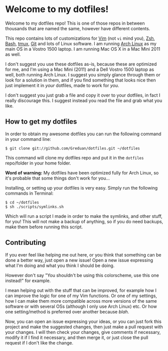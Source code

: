 # Welcome to my dotfiles!

Welcome to my dotfiles repo! This is one of those repos in between thousands that are named the same, however have different contents.

This repo contains lots of customizations for [Vim][1] (not `vi` mind you), [Zsh][2], [Bash][3], [tmux][4], [Git][5] and lots of Linux software. I am running [Arch Linux][6] as my main OS in a Vostro 1500 laptop. I am running Mac OS X in a Mac Mini 2011 as well.

I don't suggest you use these dotfiles as-is, because these are optimized for me, and I'm using a Mac Mini (2011) and a Dell Vostro 1500 laptop as well, both running Arch Linux. I suggest you simply glance through them or look for a solution in them, and if you find something that looks nice then just implement it in *your* dotfiles, made to work for *you*.

I don't suggest you just grab a  file and copy it over to your dotfiles, in fact I really discourage this. I suggest instead you read the file and grab what you like.

## How to get my dotfiles

In order to obtain my awesome dotfiles you can run the following command in your command line:

    $ git clone git://github.com/Greduan/dotfiles.git ~/dotfiles

This command will clone my dotfiles repo and put it in the `dotfiles` repo/folder in your home folder.

**Word of warning:** My dotfiles have been optimized fully for Arch Linux, so it's probable that some things don't work for you...

Installing, or setting up your dotfiles is very easy. Simply run the following commands in Terminal:

    $ cd ~/dotfiles
    $ sh ./scripts/symlinks.sh

Which will run a script I made in order to make the symlinks, and other stuff, for you! This will not make a backup of anything, so if you do need backups, make them before running this script.

## Contributing

If you ever feel like helping me out here, or you think that something can be done a better way, just open a new issue! Open a new issue expressing what I'm doing and what you think I should be doing.

However don't say "You shouldn't be using this colorscheme, use this one instead!" for example.

I mean helping out with the stuff that can be improved, for example how I can improve the logic for one of my Vim functions. Or one of my settings, how I can make them more compatible across more versions of the same software or with several OSs (although I only use Arch Linux) etc. Or how one setting/method is preferred over another because *blah*.

Now, you can open an issue expressing your ideas, or you can just fork this project and make the suggested changes, then just make a pull request with your changes. I will then check your changes, give comments if necessary, modify it if I find it necessary, and then merge it, or just close the pull request if I don't like the change.


  [1]: http://www.vim.org/
  [2]: http://es.wikipedia.org/wiki/Zsh
  [3]: http://es.wikipedia.org/wiki/Bash
  [4]: http://tmux.sourceforge.net/
  [5]: http://git-scm.com/
  [6]: https://www.archlinux.org/
